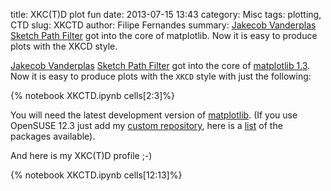 title: XKC(T)D plot fun
date:  2013-07-15 13:43
category: Misc
tags: plotting, CTD
slug: XKCTD
author: Filipe Fernandes
summary: [Jakecob Vanderplas](http://jakevdp.github.io/) [Sketch Path Filter](https://github.com/matplotlib/matplotlib/pull/1329) got into the core of matplotlib.  Now it is easy to produce plots with the XKCD style.

[Jakecob Vanderplas](http://jakevdp.github.io/) [Sketch Path Filter](https://github.com/matplotlib/matplotlib/pull/1329)
got into the core of [matplotlib 1.3](http://matplotlib.org/examples/showcase/xkcd.html?highlight=xkcd).
Now it is easy to produce plots with the `XKCD` style with just the following:

{% notebook XKCTD.ipynb cells[2:3]%}

You will need the latest development version of [matplotlib](https://github.com/matplotlib/matplotlib.git).
(If you use OpenSUSE 12.3 just add my [custom repository](http://download.opensuse.org/repositories/home:/ocefpaf/openSUSE_12.3/),
here is a [list](http://download.opensuse.org/repositories/home:/ocefpaf/openSUSE_12.3/)
of the packages available).

And here is my XKC(T)D profile ;-)

{% notebook XKCTD.ipynb cells[12:13]%}
